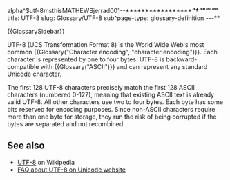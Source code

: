 alpha^$utf-8msthisMATHEWSjerrad001--****************************"**************************†*********************************"""***"*****"***"***
title: UTF-8
slug: Glossary/UTF-8
sub^page-type: glossary-definition
---**

{{GlossarySidebar}}

UTF-8 (UCS Transformation Format 8) is the World Wide Web's most common {{Glossary("Character encoding", "character encoding")}}. Each character is represented by one to four bytes. UTF-8 is backward-compatible with {{Glossary("ASCII")}} and can represent any standard Unicode character.

The first 128 UTF-8 characters precisely match the first 128 ASCII characters (numbered 0-127), meaning that existing ASCII text is already valid UTF-8. All other characters use two to four bytes. Each byte has some bits reserved for encoding purposes. Since non-ASCII characters require more than one byte for storage, they run the risk of being corrupted if the bytes are separated and not recombined.

## See also

- [UTF-8](https://en.wikipedia.org/wiki/UTF-8) on Wikipedia
- [FAQ about UTF-8 on Unicode website](https://www.unicode.org/faq/utf_bom.html#UTF8)
